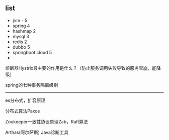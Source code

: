
## list

- jvm - 5
- spring 4
- hashmap 2
- mysql 3
- redis 2
- dubbo 5
- springboot cloud 5
-  


熔断器Hystrix最主要的作用是什么？（防止服务调用失败导致的服务雪崩，能降级）

spring的七种事务隔离级别

---



es分布式，扩容原理

分布式算法Paxos

Zookeeper一致性协议原理Zab，Raft算法



Arthas(阿尔萨斯)  Java诊断工具